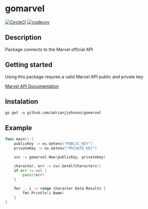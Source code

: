 # gomarvel

[![CircleCI](https://circleci.com/gh/johnsonaj/gomarvel.svg?style=svg)](https://circleci.com/gh/johnsonaj/gomarvel) [![codecov](https://codecov.io/gh/johnsonaj/gomarvel/branch/development/graph/badge.svg)](https://codecov.io/gh/johnsonaj/gomarvel)

## Description
Package connects to the Marvel official API

## Getting started
Using this package requres a valid Marvel API public and private key

[Marvel API Documentation](https://developer.marvel.com/)

## Instalation
```
go get -u github.com/adrianjjohnson/gomarvel
```

## Example
```go
func main() {
	publicKey := os.Getenv("PUBLIC_KEY")
	privateKey := os.Getenv("PRIVATE_KEY")

	svc := gomarvel.New(publicKey, privateKey)

	character, err := svc.GetAllCharacters()
	if err != nil {
		panic(err)
	}

	for _, i := range character.Data.Results {
		fmt.Println(i.Name)
	}
}
```